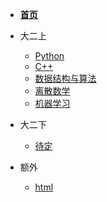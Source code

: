 * [**首页**]()

* 大二上
   
  * [Python](md/essay/python.md)   
  * [C++](md/essay/c++.md)
  * [数据结构与算法](md/essay/数据结构与算法.md)
  * [离散数学](md/essay/离散数学.md)
  * [机器学习](md/essay/机器学习.md)
   
* 大二下
  
  * [待定]()

* 额外

  * [html](md/essay/html.md) 
   

